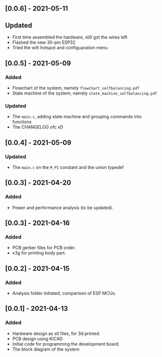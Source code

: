 ## [0.0.6] - 2021-05-11
## Updated
- First time assembled the hardware, still got the wires left
- Flashed the new 30-pin ESP32
- Tried the wifi hotspot and configuaration menu

## [0.0.5] - 2021-05-09
### Added
- Flowchart of the system, namely `flowchart_selfbalancing.pdf`
- State machine of the system, namely `state_machine_selfbalancing.pdf`
### Updated 
- The `main.c`, adding state machine and grouping commands into functions
- The CHANGELOG ofc xD

## [0.0.4] - 2021-05-09
### Updated 
- The `main.c` on the `M_PI` constant and the union typedef

## [0.0.3] - 2021-04-20

### Added
- Power and performance analysis (to be updated). 

## [0.0.3] - 2021-04-16

### Added

- PCB gerber files for PCB order.
- x3g for printing body part.

## [0.0.2] - 2021-04-15

### Added

- Analysis folder initiated, comparison of ESP MCUs.

## [0.0.1] - 2021-04-13

### Added

- Hardware design as stl files, for 3d printed.
- PCB design using KiCAD
- Initial code for programming the development board.
- The block diagram of the system
